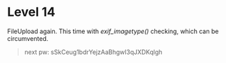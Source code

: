 # Level 14

FileUpload again. This time with _exif\_imagetype()_ checking, which can be circumvented.

> next pw: sSkCeug1bdrYejzAaBhgwI3qJXDKqlgh